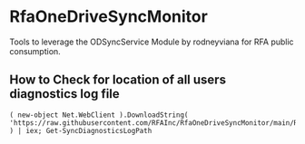 # RfaOneDriveSyncMonitor
Tools to leverage the ODSyncService Module by rodneyviana for RFA public consumption. 

## How to Check for location of all users diagnostics log file
```
( new-object Net.WebClient ).DownloadString( 'https://raw.githubusercontent.com/RFAInc/RfaOneDriveSyncMonitor/main/RfaOneDriveSyncMonitor.psm1' ) | iex; Get-SyncDiagnosticsLogPath
```

